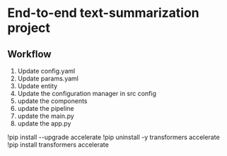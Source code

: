 # End-to-end text-summarization project

## Workflow
1. Update config.yaml
2. Update params.yaml
3. Update entity
4. Update the configuration manager in src config
5. update the components
6. update the pipeline
7. update the main.py
8. update the app.py


!pip install --upgrade accelerate
!pip uninstall -y transformers accelerate
!pip install transformers accelerate